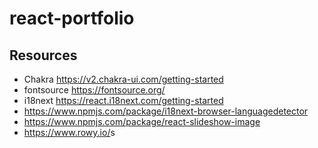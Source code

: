 # react-portfolio

## Resources

- Chakra <https://v2.chakra-ui.com/getting-started>
- fontsource <https://fontsource.org/>
- i18next <https://react.i18next.com/getting-started>
- <https://www.npmjs.com/package/i18next-browser-languagedetector>
- <https://www.npmjs.com/package/react-slideshow-image>
- <https://www.rowy.io/>s
